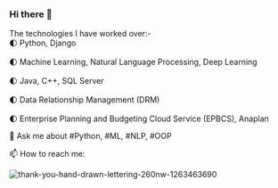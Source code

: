 ### Hi there 👋

The technologies I have worked over:-
<br>:first_quarter_moon: Python, Django<br/>
<br>:first_quarter_moon: Machine Learning, Natural Language Processing, Deep Learning<br/>
<br>:first_quarter_moon: Java, C++, SQL Server<br/>
<br>:first_quarter_moon: Data Relationship Management (DRM)<br/>
<br>:first_quarter_moon: Enterprise Planning and Budgeting Cloud Service (EPBCS), Anaplan<br/>

💬 Ask me about #Python, #ML, #NLP, #OOP

📫 How to reach me:



![thank-you-hand-drawn-lettering-260nw-1263463690](https://user-images.githubusercontent.com/31597693/133271008-836212a6-ea57-4fa1-a640-6bf371294083.jpg)



<!--
**yash-saini/yash-saini** is a ✨ _special_ ✨ repository because its `README.md` (this file) appears on your GitHub profile.

Here are some ideas to get you started:

- 🔭 I’m currently working on ...
- 🌱 I’m currently learning ...
- 👯 I’m looking to collaborate on ...
- 🤔 I’m looking for help with ...
- 💬 Ask me about ...
- 📫 How to reach me: ...
- 😄 Pronouns: ...
- ⚡ Fun fact: ...
-->
